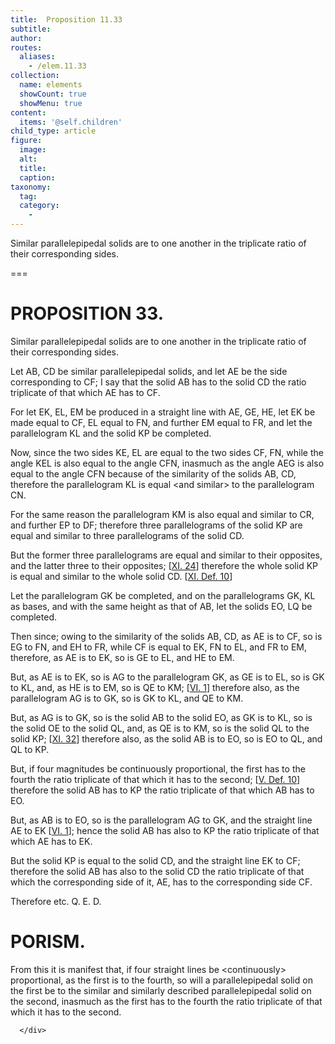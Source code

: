 ```yaml
---
title:  Proposition 11.33
subtitle: 
author:
routes:
  aliases:
    - /elem.11.33
collection:
  name: elements
  showCount: true
  showMenu: true
content:
  items: '@self.children'
child_type: article
figure:
  image:
  alt:
  title:
  caption:
taxonomy:
  tag:
  category:
    - 
---
```


<p>
       <hi rend="ital">Similar parallelepipedal solids are to one another in the triplicate ratio of their corresponding sides.</hi>
      </p>

===

<h1>PROPOSITION 33.</h1>
<p>
       <span class="ital">Similar parallelepipedal solids are to one another in the triplicate ratio of their corresponding sides.</span>
      </p>

<p>Let <span class="ital">AB</span>, <span class="ital">CD</span> be similar parallelepipedal solids, and let <span class="ital">AE</span> be the side corresponding to <span class="ital">CF</span>; I say that the solid <span class="ital">AB</span> has to the solid <span class="ital">CD</span> the ratio triplicate of that which <span class="ital">AE</span> has to <span class="ital">CF</span>. 
      </p>

<p>For let <span class="ital">EK</span>, <span class="ital">EL</span>, <span class="ital">EM</span> be produced in a straight line with <span class="ital">AE</span>, <span class="ital">GE</span>, <span class="ital">HE</span>, let <span class="ital">EK</span> be made equal to <span class="ital">CF</span>, <span class="ital">EL</span> equal to <span class="ital">FN</span>, and further <span class="ital">EM</span> equal to <span class="ital">FR</span>, and let the parallelogram <span class="ital">KL</span> and the solid <span class="ital">KP</span> be completed. </p>

<p>Now, since the two sides <span class="ital">KE</span>, <span class="ital">EL</span> are equal to the two sides <span class="ital">CF</span>, <span class="ital">FN</span>, while the angle <span class="ital">KEL</span> is also equal to the angle <span class="ital">CFN</span>, inasmuch as the angle <span class="ital">AEG</span> is also equal to the angle <span class="ital">CFN</span> because of the similarity of the solids <span class="ital">AB</span>, <span class="ital">CD</span>, <pb n="343"/>therefore the parallelogram <span class="ital">KL</span> is equal &lt;and similar&gt; to the parallelogram <span class="ital">CN</span>. </p>

<p>For the same reason the parallelogram <span class="ital">KM</span> is also equal and similar to <span class="ital">CR</span>, and further <span class="ital">EP</span> to <span class="ital">DF</span>; therefore three parallelograms of the solid <span class="ital">KP</span> are equal and similar to three parallelograms of the solid <span class="ital">CD</span>. </p>

<p>But the former three parallelograms are equal and similar to their opposites, and the latter three to their opposites; [<a href="/elem.11.24">XI. 24</a>] therefore the whole solid <span class="ital">KP</span> is equal and similar to the whole solid <span class="ital">CD</span>. [<a href="/elem.11.def.10">XI. Def. 10</a>] </p>

<p>Let the parallelogram <span class="ital">GK</span> be completed, and on the parallelograms <span class="ital">GK</span>, <span class="ital">KL</span> as bases, and with the same height as that of <span class="ital">AB</span>, let the solids <span class="ital">EO</span>, <span class="ital">LQ</span> be completed. </p>

<p>Then since; owing to the similarity of the solids <span class="ital">AB</span>, <span class="ital">CD</span>, as <span class="ital">AE</span> is to <span class="ital">CF</span>, so is <span class="ital">EG</span> to <span class="ital">FN</span>, and <span class="ital">EH</span> to <span class="ital">FR</span>, while <span class="ital">CF</span> is equal to <span class="ital">EK</span>, <span class="ital">FN</span> to <span class="ital">EL</span>, and <span class="ital">FR</span> to <span class="ital">EM</span>, therefore, as <span class="ital">AE</span> is to <span class="ital">EK</span>, so is <span class="ital">GE</span> to <span class="ital">EL</span>, and <span class="ital">HE</span> to <span class="ital">EM</span>. </p>

<p>But, as <span class="ital">AE</span> is to <span class="ital">EK</span>, so is <span class="ital">AG</span> to the parallelogram <span class="ital">GK</span>, as <span class="ital">GE</span> is to <span class="ital">EL</span>, so is <span class="ital">GK</span> to <span class="ital">KL</span>, and, as <span class="ital">HE</span> is to <span class="ital">EM</span>, so is <span class="ital">QE</span> to <span class="ital">KM</span>; [<a href="/elem.6.1">VI. 1</a>] therefore also, as the parallelogram <span class="ital">AG</span> is to <span class="ital">GK</span>, so is <span class="ital">GK</span> to <span class="ital">KL</span>, and <span class="ital">QE</span> to <span class="ital">KM</span>. </p>

<p>But, as <span class="ital">AG</span> is to <span class="ital">GK</span>, so is the solid <span class="ital">AB</span> to the solid <span class="ital">EO</span>, as <span class="ital">GK</span> is to <span class="ital">KL</span>, so is the solid <span class="ital">OE</span> to the solid <span class="ital">QL</span>, and, as <span class="ital">QE</span> is to <span class="ital">KM</span>, so is the solid <span class="ital">QL</span> to the solid <span class="ital">KP</span>; [<a href="/elem.11.32">XI. 32</a>] therefore also, as the solid <span class="ital">AB</span> is to <span class="ital">EO</span>, so is <span class="ital">EO</span> to <span class="ital">QL</span>, and <span class="ital">QL</span> to <span class="ital">KP</span>. </p>

<p>But, if four magnitudes be continuously proportional, the first has to the fourth the ratio triplicate of that which it has to the second; [<a href="/elem.5.def.10">V. Def. 10</a>] therefore the solid <span class="ital">AB</span> has to <span class="ital">KP</span> the ratio triplicate of that which <span class="ital">AB</span> has to <span class="ital">EO</span>. </p>

<p>But, as <span class="ital">AB</span> is to <span class="ital">EO</span>, so is the parallelogram <span class="ital">AG</span> to <span class="ital">GK</span>, and the straight line <span class="ital">AE</span> to <span class="ital">EK</span> [<a href="/elem.6.1">VI. 1</a>]; <pb n="344"/>hence the solid <span class="ital">AB</span> has also to <span class="ital">KP</span> the ratio triplicate of that which <span class="ital">AE</span> has to <span class="ital">EK</span>. </p>

<p>But the solid <span class="ital">KP</span> is equal to the solid <span class="ital">CD</span>, and the straight line <span class="ital">EK</span> to <span class="ital">CF</span>; therefore the solid <span class="ital">AB</span> has also to the solid <span class="ital">CD</span> the ratio triplicate of that which the corresponding side of it, <span class="ital">AE</span>, has to the corresponding side <span class="ital">CF</span>. </p>

<p>Therefore etc. Q. E. D. </p>
<div id="elem.11.33.p.1" class="porism">
       <h1>PORISM.</h1>
       
<p>From this it is manifest that, if four straight lines be &lt;continuously&gt; proportional, as the first is to the fourth, so will a parallelepipedal solid on the first be to the similar and similarly described parallelepipedal solid on the second, inasmuch as the first has to the fourth the ratio triplicate of that which it has to the second.</p>

      </div>
